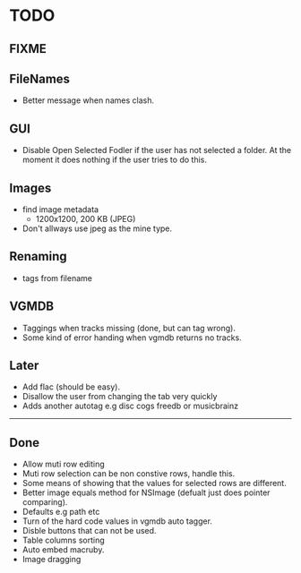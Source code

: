 TODO
====

FIXME
-----


FileNames
---------
* Better message when names clash.


GUI
---
* Disable Open Selected Fodler if the user has not selected a folder.
At the moment it does nothing if the user tries to do this.

Images
-------
* find image metadata
  * 1200x1200, 200 KB (JPEG)
* Don't allways use jpeg as the mine type.

Renaming
--------
* tags from filename

VGMDB
-----
* Taggings when tracks missing (done, but can tag wrong).
* Some kind of error handing when vgmdb returns no tracks.

Later
-----
* Add flac (should be easy).
* Disallow the user from changing the tab very quickly 
* Adds another autotag e.g disc cogs freedb or musicbrainz

----
Done
----
* Allow muti row editing
* Muti row selection can be non constive rows, handle this.
* Some means of showing that the values for selected rows are different.
* Better image equals method for NSImage (defualt just does pointer comparing).
* Defaults e.g path etc 
* Turn of the hard code values in vgmdb auto tagger.
* Disble buttons that can not be used.
* Table columns sorting 
* Auto embed macruby.
* Image dragging